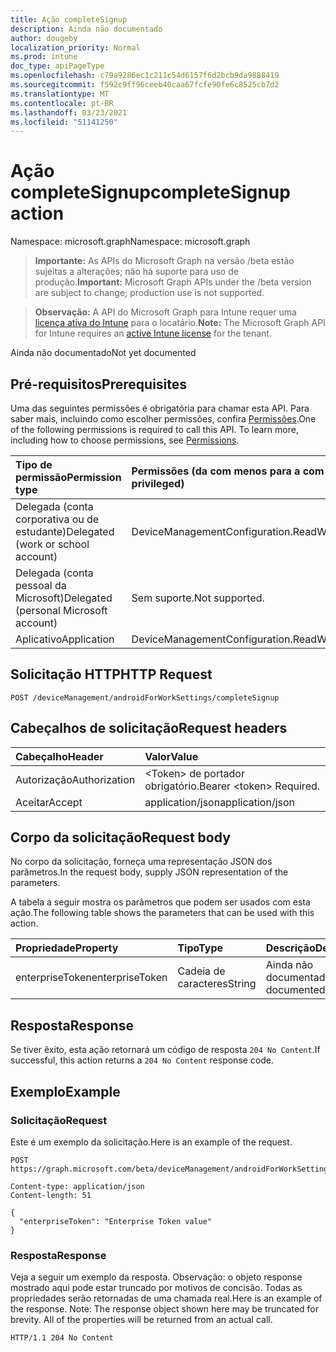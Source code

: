 ```yaml
---
title: Ação completeSignup
description: Ainda não documentado
author: dougeby
localization_priority: Normal
ms.prod: intune
doc_type: apiPageType
ms.openlocfilehash: c79a9286ec1c211c54d6157f6d2bcb9da9888419
ms.sourcegitcommit: f592c9ff96ceeb40caa67fcfe90fe6c8525cb7d2
ms.translationtype: MT
ms.contentlocale: pt-BR
ms.lasthandoff: 03/23/2021
ms.locfileid: "51141250"
---
```

# <a name="completesignup-action"></a><span data-ttu-id="e7775-103">Ação completeSignup</span><span class="sxs-lookup"><span data-stu-id="e7775-103">completeSignup action</span></span>

<span data-ttu-id="e7775-104">Namespace: microsoft.graph</span><span class="sxs-lookup"><span data-stu-id="e7775-104">Namespace: microsoft.graph</span></span>

> <span data-ttu-id="e7775-105">**Importante:** As APIs do Microsoft Graph na versão /beta estão sujeitas a alterações; não há suporte para uso de produção.</span><span class="sxs-lookup"><span data-stu-id="e7775-105">**Important:** Microsoft Graph APIs under the /beta version are subject to change; production use is not supported.</span></span>

> <span data-ttu-id="e7775-106">**Observação:** A API do Microsoft Graph para Intune requer uma [licença ativa do Intune](https://go.microsoft.com/fwlink/?linkid=839381) para o locatário.</span><span class="sxs-lookup"><span data-stu-id="e7775-106">**Note:** The Microsoft Graph API for Intune requires an [active Intune license](https://go.microsoft.com/fwlink/?linkid=839381) for the tenant.</span></span>

<span data-ttu-id="e7775-107">Ainda não documentado</span><span class="sxs-lookup"><span data-stu-id="e7775-107">Not yet documented</span></span>

## <a name="prerequisites"></a><span data-ttu-id="e7775-108">Pré-requisitos</span><span class="sxs-lookup"><span data-stu-id="e7775-108">Prerequisites</span></span>
<span data-ttu-id="e7775-p101">Uma das seguintes permissões é obrigatória para chamar esta API. Para saber mais, incluindo como escolher permissões, confira [Permissões](/graph/permissions-reference).</span><span class="sxs-lookup"><span data-stu-id="e7775-p101">One of the following permissions is required to call this API. To learn more, including how to choose permissions, see [Permissions](/graph/permissions-reference).</span></span>

|<span data-ttu-id="e7775-111">Tipo de permissão</span><span class="sxs-lookup"><span data-stu-id="e7775-111">Permission type</span></span>|<span data-ttu-id="e7775-112">Permissões (da com menos para a com mais privilégios)</span><span class="sxs-lookup"><span data-stu-id="e7775-112">Permissions (from least to most privileged)</span></span>|
|:---|:---|
|<span data-ttu-id="e7775-113">Delegada (conta corporativa ou de estudante)</span><span class="sxs-lookup"><span data-stu-id="e7775-113">Delegated (work or school account)</span></span>|<span data-ttu-id="e7775-114">DeviceManagementConfiguration.ReadWrite.All</span><span class="sxs-lookup"><span data-stu-id="e7775-114">DeviceManagementConfiguration.ReadWrite.All</span></span>|
|<span data-ttu-id="e7775-115">Delegada (conta pessoal da Microsoft)</span><span class="sxs-lookup"><span data-stu-id="e7775-115">Delegated (personal Microsoft account)</span></span>|<span data-ttu-id="e7775-116">Sem suporte.</span><span class="sxs-lookup"><span data-stu-id="e7775-116">Not supported.</span></span>|
|<span data-ttu-id="e7775-117">Aplicativo</span><span class="sxs-lookup"><span data-stu-id="e7775-117">Application</span></span>|<span data-ttu-id="e7775-118">DeviceManagementConfiguration.ReadWrite.All</span><span class="sxs-lookup"><span data-stu-id="e7775-118">DeviceManagementConfiguration.ReadWrite.All</span></span>|

## <a name="http-request"></a><span data-ttu-id="e7775-119">Solicitação HTTP</span><span class="sxs-lookup"><span data-stu-id="e7775-119">HTTP Request</span></span>
<!-- {
  "blockType": "ignored"
}
-->
``` http
POST /deviceManagement/androidForWorkSettings/completeSignup
```

## <a name="request-headers"></a><span data-ttu-id="e7775-120">Cabeçalhos de solicitação</span><span class="sxs-lookup"><span data-stu-id="e7775-120">Request headers</span></span>
|<span data-ttu-id="e7775-121">Cabeçalho</span><span class="sxs-lookup"><span data-stu-id="e7775-121">Header</span></span>|<span data-ttu-id="e7775-122">Valor</span><span class="sxs-lookup"><span data-stu-id="e7775-122">Value</span></span>|
|:---|:---|
|<span data-ttu-id="e7775-123">Autorização</span><span class="sxs-lookup"><span data-stu-id="e7775-123">Authorization</span></span>|<span data-ttu-id="e7775-124">&lt;Token&gt; de portador obrigatório.</span><span class="sxs-lookup"><span data-stu-id="e7775-124">Bearer &lt;token&gt; Required.</span></span>|
|<span data-ttu-id="e7775-125">Aceitar</span><span class="sxs-lookup"><span data-stu-id="e7775-125">Accept</span></span>|<span data-ttu-id="e7775-126">application/json</span><span class="sxs-lookup"><span data-stu-id="e7775-126">application/json</span></span>|

## <a name="request-body"></a><span data-ttu-id="e7775-127">Corpo da solicitação</span><span class="sxs-lookup"><span data-stu-id="e7775-127">Request body</span></span>
<span data-ttu-id="e7775-128">No corpo da solicitação, forneça uma representação JSON dos parâmetros.</span><span class="sxs-lookup"><span data-stu-id="e7775-128">In the request body, supply JSON representation of the parameters.</span></span>

<span data-ttu-id="e7775-129">A tabela a seguir mostra os parâmetros que podem ser usados com esta ação.</span><span class="sxs-lookup"><span data-stu-id="e7775-129">The following table shows the parameters that can be used with this action.</span></span>

|<span data-ttu-id="e7775-130">Propriedade</span><span class="sxs-lookup"><span data-stu-id="e7775-130">Property</span></span>|<span data-ttu-id="e7775-131">Tipo</span><span class="sxs-lookup"><span data-stu-id="e7775-131">Type</span></span>|<span data-ttu-id="e7775-132">Descrição</span><span class="sxs-lookup"><span data-stu-id="e7775-132">Description</span></span>|
|:---|:---|:---|
|<span data-ttu-id="e7775-133">enterpriseToken</span><span class="sxs-lookup"><span data-stu-id="e7775-133">enterpriseToken</span></span>|<span data-ttu-id="e7775-134">Cadeia de caracteres</span><span class="sxs-lookup"><span data-stu-id="e7775-134">String</span></span>|<span data-ttu-id="e7775-135">Ainda não documentado</span><span class="sxs-lookup"><span data-stu-id="e7775-135">Not yet documented</span></span>|



## <a name="response"></a><span data-ttu-id="e7775-136">Resposta</span><span class="sxs-lookup"><span data-stu-id="e7775-136">Response</span></span>
<span data-ttu-id="e7775-137">Se tiver êxito, esta ação retornará um código de resposta `204 No Content`.</span><span class="sxs-lookup"><span data-stu-id="e7775-137">If successful, this action returns a `204 No Content` response code.</span></span>

## <a name="example"></a><span data-ttu-id="e7775-138">Exemplo</span><span class="sxs-lookup"><span data-stu-id="e7775-138">Example</span></span>

### <a name="request"></a><span data-ttu-id="e7775-139">Solicitação</span><span class="sxs-lookup"><span data-stu-id="e7775-139">Request</span></span>
<span data-ttu-id="e7775-140">Este é um exemplo da solicitação.</span><span class="sxs-lookup"><span data-stu-id="e7775-140">Here is an example of the request.</span></span>
``` http
POST https://graph.microsoft.com/beta/deviceManagement/androidForWorkSettings/completeSignup

Content-type: application/json
Content-length: 51

{
  "enterpriseToken": "Enterprise Token value"
}
```

### <a name="response"></a><span data-ttu-id="e7775-141">Resposta</span><span class="sxs-lookup"><span data-stu-id="e7775-141">Response</span></span>
<span data-ttu-id="e7775-p102">Veja a seguir um exemplo da resposta. Observação: o objeto response mostrado aqui pode estar truncado por motivos de concisão. Todas as propriedades serão retornadas de uma chamada real.</span><span class="sxs-lookup"><span data-stu-id="e7775-p102">Here is an example of the response. Note: The response object shown here may be truncated for brevity. All of the properties will be returned from an actual call.</span></span>
``` http
HTTP/1.1 204 No Content
```




